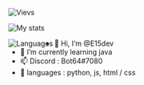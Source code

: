 <a><img align="top" src="https://komarev.com/ghpvc/?username=E15dev&color=13BCEF&style=flat-square&label=My+profile+vievs" alt="Vievs" /></a>

<a><img align="ltop" src="https://github-readme-stats.vercel.app/api?username=E15dev&count_private=false&show_icons=true&title_color=00EAE0&text_color=BBBBBB&bg_color=232323&icon_color=00BBEE&border_radius=25&border_color=00DC12" alt="My stats" /></a>

<a><img align="left" src="https://github-readme-stats.vercel.app/api/top-langs/?username=E15dev&count_private=false&show_icons=true&title_color=00EAE0&text_color=BBBBBB&bg_color=45,131313,3F3F3F&icon_color=00BBEE&border_radius=25&border_color=00DC12&langs_count=64" alt="Languages" /></a>





- 👋 Hi, I’m @E15dev
- 🌱 I’m currently learning java
- 📫 Discord : Bot64#7080
- 📘 languages : python, js, html / css
